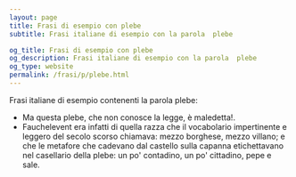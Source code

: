 ```yaml
---
layout: page
title: Frasi di esempio con plebe 
subtitle: Frasi italiane di esempio con la parola  plebe

og_title: Frasi di esempio con plebe 
og_description: Frasi italiane di esempio con la parola  plebe
og_type: website
permalink: /frasi/p/plebe.html
---
```


Frasi italiane di esempio contenenti la parola plebe:


- Ma questa plebe, che non conosce la legge, è maledetta!.
- Fauchelevent era infatti di quella razza che il vocabolario impertinente e leggero del secolo scorso chiamava: mezzo borghese, mezzo villano; e che le metafore che cadevano dal castello sulla capanna etichettavano nel casellario della plebe: un po' contadino, un po' cittadino, pepe e sale.
